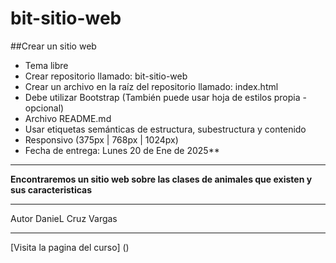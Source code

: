 # bit-sitio-web

##Crear un sitio web

- Tema libre
- Crear repositorio llamado: bit-sitio-web
- Crear un archivo en la raíz del repositorio llamado: index.html
- Debe utilizar Bootstrap (También puede usar hoja de estilos propia - opcional)
- Archivo README.md
- Usar etiquetas semánticas de estructura, subestructura y contenido
- Responsivo (375px | 768px | 1024px)
- Fecha de entrega: Lunes 20 de Ene de 2025\*\*

---

**Encontraremos un sitio web sobre las clases de animales que existen y sus caracteristicas**

---

Autor DanieL Cruz Vargas

---

[Visita la pagina del curso] ()
